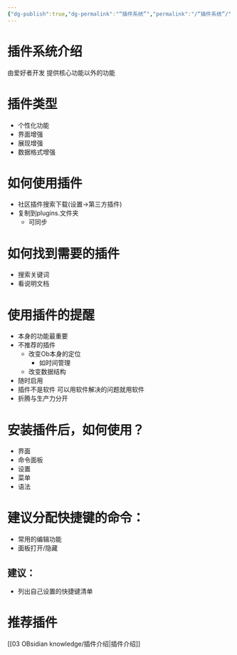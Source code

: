 ```yaml
---
{"dg-publish":true,"dg-permalink":"“插件系统”","permalink":"/“插件系统”/"}
---
```


# 插件系统介绍

由爱好者开发
提供核心功能以外的功能

# 插件类型

- 个性化功能
- 界面增强
- 展现增强
- 数据格式增强

# 如何使用插件

- 社区插件搜索下载(设置->第三方插件)
- 复制到plugins.文件夹
	- 可同步

# 如何找到需要的插件

- 搜索关键词
- 看说明文档

# 使用插件的提醒

- 本身的功能最重要
- 不推荐的插件
	- 改变Ob本身的定位
		- 如时间管理
	- 改变数据结构
- 随时启用
- 插件不是软件 可以用软件解决的问题就用软件
- 折腾与生产力分开

# 安装插件后，如何使用？

- 界面
- 命令面板
- 设置
- 菜单
- 语法

# 建议分配快捷键的命令：

- 常用的编辑功能
- 面板打开/隐藏

## 建议：

- 列出自己设置的快捷键清单


# 推荐插件

[[03 OBsidian knowledge/插件介绍\|插件介绍]]